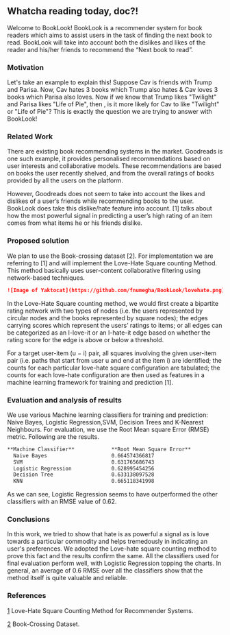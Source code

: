 ## Whatcha reading today, doc?!

Welcome to BookLook! BookLook is a recommender system for book readers which aims to assist users in the task of finding the next book to read. BookLook will take into account both the dislikes and likes of the reader and his/her friends to recommend the “Next book to read”. 

### Motivation

Let's take an example to explain this! Suppose Cav is friends with Trump and Parisa. Now, Cav hates 3 books which Trump also hates & Cav loves 3 books which Parisa also loves. Now if we know that Trump likes "Twilight" and Parisa likes "Life of Pie", then , is it more likely for Cav to like "Twilight" or "Life of Pie"? This is exactly the question we are trying to answer with BookLook!

### Related Work

There are existing book recommending systems in the market. Goodreads is one such example, it provides personalised recommendations based on user interests and collaborative models. These recommendations are based on books the user recently shelved, and from the overall ratings of books provided by all the users on the platform.

However, Goodreads does not seem to take into account the likes and dislikes of a user’s friends while recommending books to the user. BookLook does take this dislike/hate feature into account. [1] talks about how the most powerful signal in predicting a user’s high rating of an item comes from what items he or his friends dislike.

### Proposed solution

We plan to use the Book-crossing dataset [2]. For implementation we are referring to [1] and will implement the Love-Hate Square counting Method. This method basically uses user-content collaborative filtering using network-based techniques. 
```markdown
![Image of Yaktocat](https://github.com/fnumegha/BookLook/lovehate.png)
```

In the Love-Hate Square counting method, we would first create a bipartite rating network with two types of nodes (i.e. the users represented by circular nodes and the books represented by square nodes); the edges carrying scores which represent the users’ ratings to items; or all edges can be categorized as an I-love-it or an I-hate-it edge based on whether the rating score for the edge is above or below a threshold.

For a target user-item (u − i) pair, all squares involving the given user-item pair (i.e. paths that start from user u and end at the item i) are identified; the counts for each particular love-hate square configuration are tabulated; the counts for each love-hate configuration are then used as features in a machine learning framework for training and prediction [1].

### Evaluation and analysis of results

We use various Machine learning classifiers for training and prediction: Naive Bayes, Logistic Regression,SVM, Decision Trees and K-Nearest Neighbours. For evaluation, we use the Root Mean square Error (RMSE) metric. Following are the results.

```markdown
**Machine Classifier**            **Root Mean Square Error**
  Naive Bayes                     0.664574366817
  SVM                             0.631765686743
  Logistic Regression             0.628995454256
  Decision Tree                   0.633138097528
  KNN                             0.665118341998
```
As we can see, Logistic Regression seems to have outperformed the other classifiers with an RMSE value of 0.62. 

### Conclusions
In this work, we tried to show that hate is as powerful a signal as is love towards a particular commodity and helps tremedously in indicating an user's preferences. We adopted the Love-hate square counting method to prove this fact and the results confirm the same. All the classifiers used for final evaluation perform well, with Logistic Regression topping the charts. In general, an average of 0.6 RMSE over all the classifiers show that the method itself is quite valuable and reliable.

### References
[1](http://proceedings.mlr.press/v18/kong12a/kong12a.pdf) Love-Hate Square Counting Method for Recommender Systems.

[2](http://www2.informatik.uni-freiburg.de/~cziegler/BX/) Book-Crossing Dataset.
